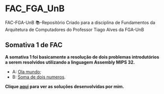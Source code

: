 # FAC_FGA_UnB
FAC-FGA-UnB 📚-Repositório Criado para a disciplina de Fundamentos da Arquitetura de Computadores do Professor Tiago Alves da FGA-UnB

##  Somativa 1 de FAC
<b> A somativa 1 foi basicamente a resolução de dois problemas introdutórios a serem resolvidos utilizando a linguagem Assembly MIPS 32.</b>
- A: [Ola mundo](https://moj.naquadah.com.br/contests/ta_fac_ta_s1_2022_1/olamundo.html);
- B: [Soma de dois numeros](https://moj.naquadah.com.br/contests/ta_fac_ta_s1_2022_1/soma2.html).

<b>Clique [aqui](https://github.com/lramon2001/FAC_FGA_UnB/tree/main/somativa%201) para ver as soluções desenvolvidas por mim.</b>
